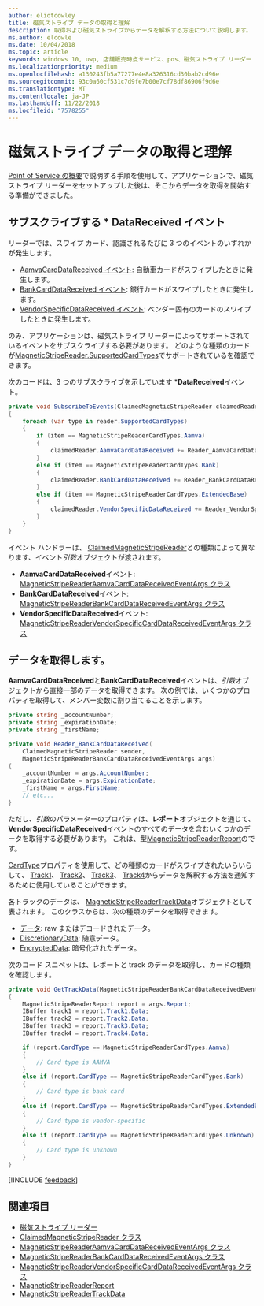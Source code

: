 ```yaml
---
author: eliotcowley
title: 磁気ストライプ データの取得と理解
description: 取得および磁気ストライプからデータを解釈する方法について説明します。
ms.author: elcowle
ms.date: 10/04/2018
ms.topic: article
keywords: windows 10, uwp, 店舗販売時点サービス、pos、磁気ストライプ リーダー
ms.localizationpriority: medium
ms.openlocfilehash: a130243fb5a77277e4e8a326316cd30bab2cd96e
ms.sourcegitcommit: 93c0a60cf531c7d9fe7b00e7cf78df86906f9d6e
ms.translationtype: MT
ms.contentlocale: ja-JP
ms.lasthandoff: 11/22/2018
ms.locfileid: "7578255"
---
```

# <a name="obtain-and-understand-magnetic-stripe-data"></a>磁気ストライプ データの取得と理解

[Point of Service の概要](pos-basics.md)で説明する手順を使用して、アプリケーションで、磁気ストライプ リーダーをセットアップした後は、そこからデータを取得を開始する準備ができました。

## <a name="subscribe-to-datareceived-events"></a>サブスクライブする * DataReceived イベント

リーダーでは、スワイプ カード、認識されるたびに 3 つのイベントのいずれかが発生します。

* [AamvaCardDataReceived イベント](https://docs.microsoft.com/uwp/api/windows.devices.pointofservice.claimedmagneticstripereader.aamvacarddatareceived): 自動車カードがスワイプしたときに発生します。
* [BankCardDataReceived イベント](https://docs.microsoft.com/uwp/api/windows.devices.pointofservice.claimedmagneticstripereader.aamvacarddatareceived): 銀行カードがスワイプしたときに発生します。
* [VendorSpecificDataReceived イベント](https://docs.microsoft.com/uwp/api/windows.devices.pointofservice.claimedmagneticstripereader.vendorspecificdatareceived): ベンダー固有のカードのスワイプしたときに発生します。

のみ、アプリケーションは、磁気ストライプ リーダーによってサポートされているイベントをサブスクライブする必要があります。 どのような種類のカードが[MagneticStripeReader.SupportedCardTypes](https://docs.microsoft.com/uwp/api/windows.devices.pointofservice.magneticstripereader.supportedcardtypes
)でサポートされているを確認できます。

次のコードは、3 つのサブスクライブを示しています ***DataReceived**イベント。

```cs
private void SubscribeToEvents(ClaimedMagneticStripeReader claimedReader, MagneticStripeReader reader)
{
    foreach (var type in reader.SupportedCardTypes)
    {
        if (item == MagneticStripeReaderCardTypes.Aamva)
        {
            claimedReader.AamvaCardDataReceived += Reader_AamvaCardDataReceived;
        }
        else if (item == MagneticStripeReaderCardTypes.Bank)
        {
            claimedReader.BankCardDataReceived += Reader_BankCardDataReceived;
        }
        else if (item == MagneticStripeReaderCardTypes.ExtendedBase)
        {
            claimedReader.VendorSpecificDataReceived += Reader_VendorSpecificDataReceived;
        }
    }
}
```

イベント ハンドラーは、 [ClaimedMagneticStripeReader](https://docs.microsoft.com/uwp/api/windows.devices.pointofservice.claimedmagneticstripereader)との種類によって異なります、イベント*引数*オブジェクトが渡されます。

* **AamvaCardDataReceived**イベント: [MagneticStripeReaderAamvaCardDataReceivedEventArgs クラス](https://docs.microsoft.com/uwp/api/windows.devices.pointofservice.magneticstripereaderaamvacarddatareceivedeventargs)
* **BankCardDataReceived**イベント: [MagneticStripeReaderBankCardDataReceivedEventArgs クラス](https://docs.microsoft.com/uwp/api/windows.devices.pointofservice.magneticstripereaderbankcarddatareceivedeventargs)
* **VendorSpecificDataReceived**イベント: [MagneticStripeReaderVendorSpecificCardDataReceivedEventArgs クラス](https://docs.microsoft.com/uwp/api/windows.devices.pointofservice.magneticstripereadervendorspecificcarddatareceivedeventargs)

## <a name="get-the-data"></a>データを取得します。

**AamvaCardDataReceived**と**BankCardDataReceived**イベントは、*引数*オブジェクトから直接一部のデータを取得できます。 次の例では、いくつかのプロパティを取得して、メンバー変数に割り当てることを示します。

```cs
private string _accountNumber;
private string _expirationDate;
private string _firstName;

private void Reader_BankCardDataReceived(
    ClaimedMagneticStripeReader sender, 
    MagneticStripeReaderBankCardDataReceivedEventArgs args)
{
    _accountNumber = args.AccountNumber;
    _expirationDate = args.ExpirationDate;
    _firstName = args.FirstName;
    // etc...
}
```

ただし、*引数*のパラメーターのプロパティは、**レポート**オブジェクトを通じて、 **VendorSpecificDataReceived**イベントのすべてのデータを含むいくつかのデータを取得する必要があります。 これは、型[MagneticStripeReaderReport](https://docs.microsoft.com/uwp/api/windows.devices.pointofservice.magneticstripereaderreport)のです。

[CardType](https://docs.microsoft.com/uwp/api/windows.devices.pointofservice.magneticstripereaderreport.cardtype)プロパティを使用して、どの種類のカードがスワイプされたいらいらして、 [Track1](https://docs.microsoft.com/uwp/api/windows.devices.pointofservice.magneticstripereaderreport.track1)、 [Track2](https://docs.microsoft.com/uwp/api/windows.devices.pointofservice.magneticstripereaderreport.track2)、 [Track3](https://docs.microsoft.com/uwp/api/windows.devices.pointofservice.magneticstripereaderreport.track3)、 [Track4](https://docs.microsoft.com/uwp/api/windows.devices.pointofservice.magneticstripereaderreport.track4)からデータを解釈する方法を通知するために使用していることができます。

各トラックのデータは、 [MagneticStripeReaderTrackData](https://docs.microsoft.com/uwp/api/windows.devices.pointofservice.magneticstripereadertrackdata)オブジェクトとして表されます。 このクラスからは、次の種類のデータを取得できます。

* [データ](https://docs.microsoft.com/uwp/api/windows.devices.pointofservice.magneticstripereadertrackdata.data): raw またはデコードされたデータ。
* [DiscretionaryData](https://docs.microsoft.com/uwp/api/windows.devices.pointofservice.magneticstripereadertrackdata.discretionarydata): 随意データ。 
* [EncryptedData](https://docs.microsoft.com/uwp/api/windows.devices.pointofservice.magneticstripereadertrackdata.encrypteddata): 暗号化されたデータ。

次のコード スニペットは、レポートと track のデータを取得し、カードの種類を確認します。

```cs
private void GetTrackData(MagneticStripeReaderBankCardDataReceivedEventArgs args)
{
    MagneticStripeReaderReport report = args.Report;
    IBuffer track1 = report.Track1.Data;
    IBuffer track2 = report.Track2.Data;
    IBuffer track3 = report.Track3.Data;
    IBuffer track4 = report.Track4.Data;

    if (report.CardType == MagneticStripeReaderCardTypes.Aamva)
    {
        // Card type is AAMVA
    }
    else if (report.CardType == MagneticStripeReaderCardTypes.Bank)
    {
        // Card type is bank card
    }
    else if (report.CardType == MagneticStripeReaderCardTypes.ExtendedBase)
    {
        // Card type is vendor-specific
    }
    else if (report.CardType == MagneticStripeReaderCardTypes.Unknown)
    {
        // Card type is unknown
    }
}
```

[!INCLUDE [feedback](./includes/pos-feedback.md)]

## <a name="see-also"></a>関連項目

* [磁気ストライプ リーダー](pos-magnetic-stripe-reader.md)
* [ClaimedMagneticStripeReader クラス](https://docs.microsoft.com/uwp/api/windows.devices.pointofservice.claimedmagneticstripereader)
* [MagneticStripeReaderAamvaCardDataReceivedEventArgs クラス](https://docs.microsoft.com/uwp/api/windows.devices.pointofservice.magneticstripereaderaamvacarddatareceivedeventargs)
* [MagneticStripeReaderBankCardDataReceivedEventArgs クラス](https://docs.microsoft.com/uwp/api/windows.devices.pointofservice.magneticstripereaderbankcarddatareceivedeventargs)
* [MagneticStripeReaderVendorSpecificCardDataReceivedEventArgs クラス](https://docs.microsoft.com/uwp/api/windows.devices.pointofservice.magneticstripereadervendorspecificcarddatareceivedeventargs)
* [MagneticStripeReaderReport](https://docs.microsoft.com/uwp/api/windows.devices.pointofservice.magneticstripereaderreport)
* [MagneticStripeReaderTrackData](https://docs.microsoft.com/uwp/api/windows.devices.pointofservice.magneticstripereadertrackdata)